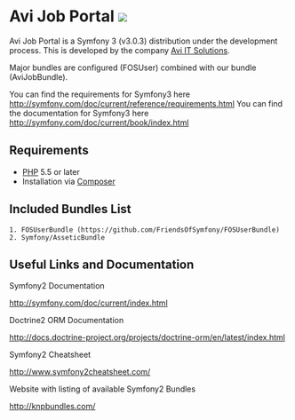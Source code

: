 Avi Job Portal ![](http://aviitsolutions.com/india/images/avi-it-solutions-logo.png)
============================================================================

Avi Job Portal is a Symfony 3 (v3.0.3) distribution under the development process. This is developed by the company <a href="http://aviitsolutions.com">Avi IT Solutions</a>. 

Major bundles are configured (FOSUser) combined with our bundle (AviJobBundle).

You can find the requirements for Symfony3 here http://symfony.com/doc/current/reference/requirements.html
You can find the documentation for Symfony3 here http://symfony.com/doc/current/book/index.html

Requirements
----------------------------------------------------

* [PHP](http://www.php.net) 5.5 or later
* Installation via [Composer](http://getcomposer.org/)


Included Bundles List
------------------------------------------------------

	1. FOSUserBundle (https://github.com/FriendsOfSymfony/FOSUserBundle)
	2. Symfony/AsseticBundle


Useful Links and Documentation
----------------------------------------------

Symfony2 Documentation

http://symfony.com/doc/current/index.html

Doctrine2 ORM Documentation

http://docs.doctrine-project.org/projects/doctrine-orm/en/latest/index.html

Symfony2 Cheatsheet

http://www.symfony2cheatsheet.com/

Website with listing of available Symfony2 Bundles

http://knpbundles.com/

